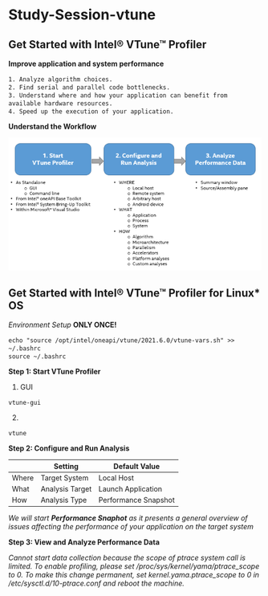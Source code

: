 # Study-Session-vtune

## Get Started with Intel® VTune™ Profiler

**Improve application and system performance**
```
1. Analyze algorithm choices.
2. Find serial and parallel code bottlenecks.
3. Understand where and how your application can benefit from available hardware resources.
4. Speed up the execution of your application.
```

**Understand the Workflow**

![VTune Workflow](https://github.com/KhairulIzwan/Study-Session-vtune/blob/main/img/workflowVTune.png)

## Get Started with Intel® VTune™ Profiler for Linux* OS

*Environment Setup* **ONLY ONCE!**
```
echo "source /opt/intel/oneapi/vtune/2021.6.0/vtune-vars.sh" >> ~/.bashrc
source ~/.bashrc
```

**Step 1: Start VTune Profiler**

1. GUI
```
vtune-gui
```

2.
```
vtune
```

**Step 2: Configure and Run Analysis**

|             | Setting             | Default Value            |
| ----------- | ------------------- | ------------------------ |
| Where       | Target System       | Local Host               |
| What        | Analysis Target     | Launch Application       |
| How         | Analysis Type       | Performance Snapshot     |

*We will start **Performance Snaphot** as it presents a general overview of issues affecting the performance of your application on the target system*

**Step 3: View and Analyze Performance Data**


*Cannot start data collection because the scope of ptrace system call is limited. To enable profiling, please set /proc/sys/kernel/yama/ptrace_scope to 0. To make this change permanent, set kernel.yama.ptrace_scope to 0 in /etc/sysctl.d/10-ptrace.conf and reboot the machine.*
